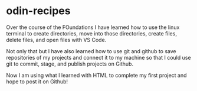 # odin-recipes
Over the course of the FOundations I have learned how to use the linux terminal to create directories, move into those directories, create files, delete files, and open files with VS Code. 

Not only that but I have also learned how to use git and github to save repositories of my projects and connect it to my machine so that I could use git to commit, stage, and publish projects on Github. 

Now I am using what I learned with HTML to complete my first project and hope to post it on Github!